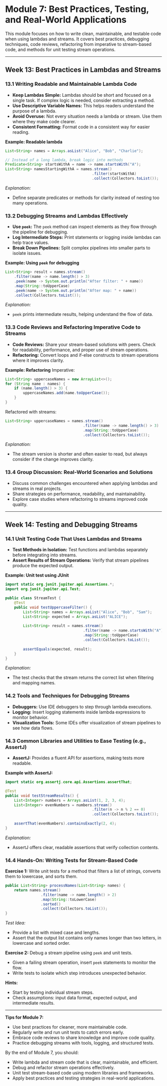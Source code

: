 # Module 7: Best Practices, Testing, and Real-World Applications

This module focuses on how to write clean, maintainable, and testable code when using lambdas and streams. It covers best practices, debugging techniques, code reviews, refactoring from imperative to stream-based code, and methods for unit testing stream operations.

---

## Week 13: Best Practices in Lambdas and Streams

### 13.1 Writing Readable and Maintainable Lambda Code
- **Keep Lambdas Simple:** Lambdas should be short and focused on a single task. If complex logic is needed, consider extracting a method.
- **Use Descriptive Variable Names:** This helps readers understand the purpose of a lambda.
- **Avoid Overuse:** Not every situation needs a lambda or stream. Use them where they make code clearer.
- **Consistent Formatting:** Format code in a consistent way for easier reading.

**Example: Readable lambda**
```java
List<String> names = Arrays.asList("Alice", "Bob", "Charlie");

// Instead of a long lambda, break logic into methods
Predicate<String> startsWithA = name -> name.startsWith("A");
List<String> namesStartingWithA = names.stream()
                                       .filter(startsWithA)
                                       .collect(Collectors.toList());
```
*Explanation:* 
- Define separate predicates or methods for clarity instead of nesting too many operations.

### 13.2 Debugging Streams and Lambdas Effectively
- **Use `peek`:** The `peek` method can inspect elements as they flow through the pipeline for debugging.
- **Log Intermediate Steps:** Print statements or logging inside lambdas can help trace values.
- **Break Down Pipelines:** Split complex pipelines into smaller parts to isolate issues.

**Example: Using `peek` for debugging**
```java
List<String> result = names.stream()
    .filter(name -> name.length() > 3)
    .peek(name -> System.out.println("After filter: " + name))
    .map(String::toUpperCase)
    .peek(name -> System.out.println("After map: " + name))
    .collect(Collectors.toList());
```
*Explanation:* 
- `peek` prints intermediate results, helping understand the flow of data.

### 13.3 Code Reviews and Refactoring Imperative Code to Streams
- **Code Reviews:** Share your stream-based solutions with peers. Check for readability, performance, and proper use of stream operations.
- **Refactoring:** Convert loops and if-else constructs to stream operations where it improves clarity.
  
**Example: Refactoring**
Imperative:
```java
List<String> uppercaseNames = new ArrayList<>();
for (String name : names) {
    if (name.length() > 3) {
        uppercaseNames.add(name.toUpperCase());
    }
}
```
Refactored with streams:
```java
List<String> uppercaseNames = names.stream()
                                   .filter(name -> name.length() > 3)
                                   .map(String::toUpperCase)
                                   .collect(Collectors.toList());
```
*Explanation:* 
- The stream version is shorter and often easier to read, but always consider if the change improves clarity.

### 13.4 Group Discussion: Real-World Scenarios and Solutions
- Discuss common challenges encountered when applying lambdas and streams in real projects.
- Share strategies on performance, readability, and maintainability.
- Explore case studies where refactoring to streams improved code quality.

---

## Week 14: Testing and Debugging Streams

### 14.1 Unit Testing Code That Uses Lambdas and Streams
- **Test Methods in Isolation:** Test functions and lambdas separately before integrating into streams.
- **Assert Results of Stream Operations:** Verify that stream pipelines produce the expected output.

**Example: Unit test using JUnit**
```java
import static org.junit.jupiter.api.Assertions.*;
import org.junit.jupiter.api.Test;

public class StreamTest {
    @Test
    public void testUppercaseFilter() {
        List<String> names = Arrays.asList("Alice", "Bob", "Sam");
        List<String> expected = Arrays.asList("ALICE");
        
        List<String> result = names.stream()
                                   .filter(name -> name.startsWith("A"))
                                   .map(String::toUpperCase)
                                   .collect(Collectors.toList());
        
        assertEquals(expected, result);
    }
}
```
*Explanation:* 
- The test checks that the stream returns the correct list when filtering and mapping names.

### 14.2 Tools and Techniques for Debugging Streams
- **Debuggers:** Use IDE debuggers to step through lambda executions.
- **Logging:** Insert logging statements inside lambda expressions to monitor behavior.
- **Visualization Tools:** Some IDEs offer visualization of stream pipelines to see how data flows.

### 14.3 Common Libraries and Utilities to Ease Testing (e.g., AssertJ)
- **AssertJ:** Provides a fluent API for assertions, making tests more readable.
  
**Example with AssertJ:**
```java
import static org.assertj.core.api.Assertions.assertThat;

@Test
public void testStreamResults() {
    List<Integer> numbers = Arrays.asList(1, 2, 3, 4);
    List<Integer> evenNumbers = numbers.stream()
                                       .filter(n -> n % 2 == 0)
                                       .collect(Collectors.toList());
    
    assertThat(evenNumbers).containsExactly(2, 4);
}
```
*Explanation:* 
- AssertJ offers clear, readable assertions that verify collection contents.

### 14.4 Hands-On: Writing Tests for Stream-Based Code

**Exercise 1:** Write unit tests for a method that filters a list of strings, converts them to lowercase, and sorts them.
```java
public List<String> processNames(List<String> names) {
    return names.stream()
                .filter(name -> name.length() > 2)
                .map(String::toLowerCase)
                .sorted()
                .collect(Collectors.toList());
}
```
*Test Idea:*
- Provide a list with mixed case and lengths.
- Assert that the output list contains only names longer than two letters, in lowercase and sorted order.

**Exercise 2:** Debug a stream pipeline using `peek` and unit tests.  
- Given a failing stream operation, insert `peek` statements to monitor the flow.
- Write tests to isolate which step introduces unexpected behavior.
  
**Hints:**
- Start by testing individual stream steps.
- Check assumptions: input data format, expected output, and intermediate results.

---

**Tips for Module 7:**
- Use best practices for cleaner, more maintainable code.
- Regularly write and run unit tests to catch errors early.
- Embrace code reviews to share knowledge and improve code quality.
- Practice debugging streams with tools, logging, and structured tests.

By the end of Module 7, you should:
- Write lambda and stream code that is clear, maintainable, and efficient.
- Debug and refactor stream operations effectively.
- Unit test stream-based code using modern libraries and frameworks.
- Apply best practices and testing strategies in real-world applications.
